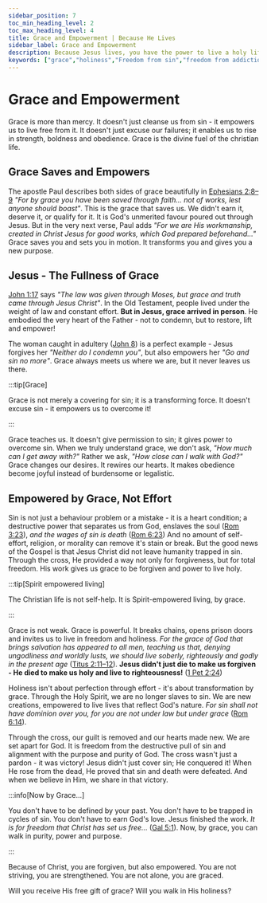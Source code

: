 ```yaml
---
sidebar_position: 7
toc_min_heading_level: 2
toc_max_heading_level: 4
title: Grace and Empowerment | Because He Lives
sidebar_label: Grace and Empowerment
description: Because Jesus lives, you have the power to live a holy life by grace through His Holy Spirit, empowering you to grow in the sanctification He purchased with His blood.
keywords: ["grace","holiness","Freedom from sin","freedom from addiction","grace of God","living a holy life","power over sin","set apart by grace","victory over the flesh","walking in righteousness","sanctified through Christ","empowered by the Holy Spirit"]
---
```


# Grace and Empowerment 

Grace is more than mercy. It doesn't just cleanse us from sin - it empowers us to live free from it.
It doesn't just excuse our failures; it enables us to rise in strength, boldness and obedience.
Grace is the divine fuel of the christian life.

## Grace Saves and Empowers

The apostle Paul describes both sides of grace beautifully in
[Ephesians 2:8–9](https://www.biblegateway.com/passage/?search=Ephesians%202%3A8%E2%80%939&version=NKJV)
*"For by grace you have been saved through faith... not of works, lest anyone should boast"*.
This is the grace that saves us. We didn't earn it, deserve it, or qualify for it. It is God's unmerited favour
poured out through Jesus. But in the very next verse, Paul adds *"For we are His workmanship, created
in Christ Jesus for good works, which God prepared beforehand..."* Grace saves you and sets you in motion.
It transforms you and gives you a new purpose.

## Jesus - The Fullness of Grace

[John 1:17](https://www.biblegateway.com/passage/?search=john%201%3A7&version=NKJV) says
*"The law was given through Moses, but grace and truth came through Jesus Christ"*. In the Old Testament,
people lived under the weight of law and constant effort. **But in Jesus, grace arrived in person**.
He embodied the very heart of the Father - not to condemn, but to restore, lift and empower!

The woman caught in adultery ([John 8](https://www.biblegateway.com/passage/?search=John%208&version=NKJV))
is a perfect example - Jesus forgives her *"Neither do I condemn you"*, but also empowers her
*"Go and sin no more"*. Grace always meets us where we are, but it never leaves us there.

:::tip[Grace]

Grace is not merely a covering for sin; it is a transforming force. It doesn't excuse sin - it empowers us to overcome it!

:::

Grace teaches us. It doesn't give permission to sin; it gives power to overcome sin. When we truly
understand grace, we don't ask, *"How much can I get away with?"* Rather we ask, *"How close can I walk with God?"*
Grace changes our desires. It rewires our hearts. It makes obedience become joyful instead of burdensome or legalistic.

## Empowered by Grace, Not Effort

Sin is not just a behaviour problem or a mistake - it is a heart condition; a destructive power that separates
us from God, enslaves the soul ([Rom 3:23](https://www.biblegateway.com/passage/?search=rom%203%3A23&version=NKJV)),
*and the wages of sin is death* ([Rom 6:23](https://www.biblegateway.com/passage/?search=rom%206%3A23&version=NKJV))
And no amount of self-effort, religion, or morality can remove it's stain or break.
But the good news of the Gospel is that Jesus Christ did not leave humanity trapped in sin. Through the cross,
He provided a way not only for forgiveness, but for total freedom. His work gives us grace to be forgiven and power
to live holy. 

:::tip[Spirit empowered living]

The Christian life is not self-help. It is Spirit-empowered living, by grace.

:::

Grace is not weak. Grace is powerful. It breaks chains, opens prison doors and invites us to live in freedom and holiness.
*For the grace of God that brings salvation has appeared to all men, teaching us that, denying ungodliness and worldly lusts,
we should live soberly, righteously and godly in the present age*
([Titus 2:11–12](https://www.biblegateway.com/passage/?search=Titus%202%3A11%E2%80%9312&version=NKJV)).
**Jesus didn't just die to make us forgiven - He died to make us holy and live to righteousness!**
([1 Pet 2:24](https://www.biblegateway.com/passage/?search=1%20Pet%202%3A24&version=NKJV))

Holiness isn't about perfection through effort - it's about transformation by grace. Through the Holy Spirit,
we are no longer slaves to sin. We are new creations, empowered to live lives that reflect God's nature.
*For sin shall not have dominion over you, for you are not under law but under grace*
([Rom 6:14](https://www.biblegateway.com/passage/?search=Rom%206%3A14&version=NKJV)).

Through the cross, our guilt is removed and our hearts made new. We are set apart for God. 
It is freedom from the destructive pull of sin and alignment with the purpose and purity of God.
The cross wasn't just a pardon - it was victory! Jesus didn't just cover sin; He conquered it!
When He rose from the dead, He proved that sin and death were defeated. And when we believe in Him, we share in that victory.

:::info[Now by Grace...]

You don't have to be defined by your past. You don't have to be trapped in cycles of sin. You don't have to earn God's love. Jesus finished the work. *It is for freedom that Christ has set us free...* ([Gal 5:1](https://www.biblegateway.com/passage/?search=Gal%205%3A1&version=NKJV)). Now, by grace, you can walk in purity, power and purpose.

:::

Because of Christ, you are forgiven, but also empowered. You are not striving, you are strengthened. You are not alone, you are graced.

Will you receive His free gift of grace? Will you walk in His holiness?
